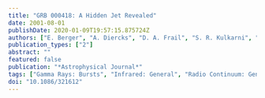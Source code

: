 ```yaml
---
title: "GRB 000418: A Hidden Jet Revealed"
date: 2001-08-01
publishDate: 2020-01-09T19:57:15.875724Z
authors: ["E. Berger", "A. Diercks", "D. A. Frail", "S. R. Kulkarni", "J. S. Bloom", "R. Sari", "J. Halpern", "N. Mirabal", "G. B. Taylor", "K. Hurley", "G. Pooley", "K. M. Becker", "R. M. Wagner", "D. M. Terndrup", "T. Statler", "D. R. Wik", "E. Mazets", "T. Cline"]
publication_types: ["2"]
abstract: ""
featured: false
publication: "*Astrophysical Journal*"
tags: ["Gamma Rays: Bursts", "Infrared: General", "Radio Continuum: General", "Astrophysics"]
doi: "10.1086/321612"
---
```



